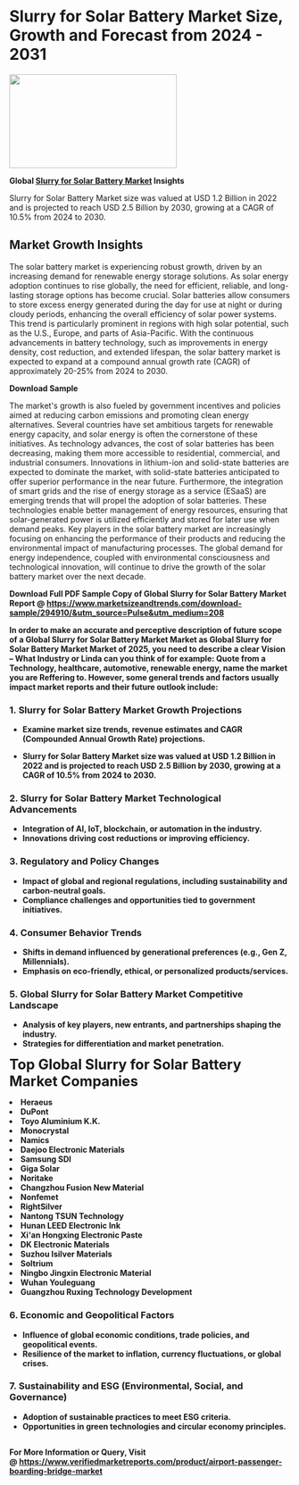 <H1>Slurry for Solar Battery Market Size, Growth and Forecast from 2024 - 2031</H1><img class="aligncenter size-medium wp-image-584254" src="https://thirdeyenews.in/wp-content/uploads/2024/09/Global-Market-Research-300x168.jpeg" alt="" width="300" height="168" /><p><strong>Global&nbsp;<a href="https://www.marketsizeandtrends.com/download-sample/294910/&amp;utm_source=Pulse&amp;utm_medium=208">Slurry for Solar Battery Market</a> Insights</strong></p><p>Slurry for Solar Battery Market size was valued at USD 1.2 Billion in 2022 and is projected to reach USD 2.5 Billion by 2030, growing at a CAGR of 10.5% from 2024 to 2030.</p><p><h2>Market Growth Insights</h2> <p>The solar battery market is experiencing robust growth, driven by an increasing demand for renewable energy storage solutions. As solar energy adoption continues to rise globally, the need for efficient, reliable, and long-lasting storage options has become crucial. Solar batteries allow consumers to store excess energy generated during the day for use at night or during cloudy periods, enhancing the overall efficiency of solar power systems. This trend is particularly prominent in regions with high solar potential, such as the U.S., Europe, and parts of Asia-Pacific. With the continuous advancements in battery technology, such as improvements in energy density, cost reduction, and extended lifespan, the solar battery market is expected to expand at a compound annual growth rate (CAGR) of approximately 20-25% from 2024 to 2030.</p> <p><strong>Download Sample</strong></p> <p>The market's growth is also fueled by government incentives and policies aimed at reducing carbon emissions and promoting clean energy alternatives. Several countries have set ambitious targets for renewable energy capacity, and solar energy is often the cornerstone of these initiatives. As technology advances, the cost of solar batteries has been decreasing, making them more accessible to residential, commercial, and industrial consumers. Innovations in lithium-ion and solid-state batteries are expected to dominate the market, with solid-state batteries anticipated to offer superior performance in the near future. Furthermore, the integration of smart grids and the rise of energy storage as a service (ESaaS) are emerging trends that will propel the adoption of solar batteries. These technologies enable better management of energy resources, ensuring that solar-generated power is utilized efficiently and stored for later use when demand peaks. Key players in the solar battery market are increasingly focusing on enhancing the performance of their products and reducing the environmental impact of manufacturing processes. The global demand for energy independence, coupled with environmental consciousness and technological innovation, will continue to drive the growth of the solar battery market over the next decade.</p> <p><strong></p><p><span class=""><strong>Download Full PDF Sample Copy of Global Slurry for Solar Battery Market Report</strong> @ <a href="https://www.marketsizeandtrends.com/download-sample/294910/&amp;utm_source=Pulse&amp;utm_medium=208" target="_blank">https://www.marketsizeandtrends.com/download-sample/294910/&amp;utm_source=Pulse&amp;utm_medium=208</a></span></p><p>In order to make an accurate and perceptive description of future scope of a Global&nbsp;Slurry for Solar Battery Market Market as Global&nbsp;Slurry for Solar Battery Market Market of 2025, you need to describe a clear Vision &ndash; What Industry or Linda can you think of for example: Quote from a Technology, healthcare, automotive, renewable energy, name the market you are Reffering to. However, some general trends and factors usually impact market reports and their future outlook include:</p><h3>1.&nbsp;<strong>Slurry for Solar Battery Market Growth Projections</strong></h3><ul><li>Examine market size trends, revenue estimates and CAGR (Compounded Annual Growth Rate) projections.</li><li><p>Slurry for Solar Battery Market size was valued at USD 1.2 Billion in 2022 and is projected to reach USD 2.5 Billion by 2030, growing at a CAGR of 10.5% from 2024 to 2030.</p></li></ul><h3>2.&nbsp;<strong>Slurry for Solar Battery Market Technological Advancements</strong></h3><ul><li>Integration of AI, IoT, blockchain, or automation in the industry.</li><li>Innovations driving cost reductions or improving efficiency.</li></ul><h3>3.&nbsp;<strong>Regulatory and Policy Changes</strong></h3><ul><li>Impact of global and regional regulations, including sustainability and carbon-neutral goals.</li><li>Compliance challenges and opportunities tied to government initiatives.</li></ul><h3>4.&nbsp;<strong>Consumer Behavior Trends</strong></h3><ul><li>Shifts in demand influenced by generational preferences (e.g., Gen Z, Millennials).</li><li>Emphasis on eco-friendly, ethical, or personalized products/services.</li></ul><h3>5.&nbsp;<strong>Global Slurry for Solar Battery Market Competitive Landscape</strong></h3><ul><li>Analysis of key players, new entrants, and partnerships shaping the industry.</li><li>Strategies for differentiation and market penetration.</li></ul><p data-pm-slice="1 1 []"><span style="color: inherit; font-family: inherit; font-size: 25px;">Top Global Slurry for Solar Battery Market Companies</span></p><div class="" data-test-id=""><p><li>Heraeus</li><li> DuPont</li><li> Toyo Aluminium K.K.</li><li> Monocrystal</li><li> Namics</li><li> Daejoo Electronic Materials</li><li> Samsung SDI</li><li> Giga Solar</li><li> Noritake</li><li> Changzhou Fusion New Material</li><li> Nonfemet</li><li> RightSilver</li><li> Nantong TSUN Technology</li><li> Hunan LEED Electronic Ink</li><li> Xi'an Hongxing Electronic Paste</li><li> DK Electronic Materials</li><li> Suzhou Isilver Materials</li><li> Soltrium</li><li> Ningbo Jingxin Electronic Material</li><li> Wuhan Youleguang</li><li> Guangzhou Ruxing Technology Development</li></p></div><h3>6.&nbsp;<strong>Economic and Geopolitical Factors</strong></h3><ul><li>Influence of global economic conditions, trade policies, and geopolitical events.</li><li>Resilience of the market to inflation, currency fluctuations, or global crises.</li></ul><h3>7.&nbsp;<strong>Sustainability and ESG (Environmental, Social, and Governance)</strong></h3><ul><li>Adoption of sustainable practices to meet ESG criteria.</li><li>Opportunities in green technologies and circular economy principles.</li></ul><h2><strong style="font-size: 14px;">For More Information or Query, Visit @&nbsp;</strong><a style="background-color: #ffffff; font-size: 14px;" href="https://www.marketsizeandtrends.com/report/slurry-for-solar-battery-market/" target="_blank">https://www.verifiedmarketreports.com/product/airport-passenger-boarding-bridge-market</a></h2>

